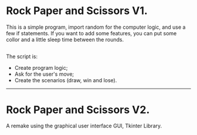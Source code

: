 # Rock Paper and Scissors V1.

This is a simple program, import random for the computer logic, and use a few if statements. If you want to add some features, you can put some collor and a little sleep time between the rounds.

##

The script is:

- Create program logic;
- Ask for the user's move;
- Create the scenarios (draw, win and lose).

---

# Rock Paper and Scissors V2.

A remake using the graphical user interface GUI, Tkinter Library.